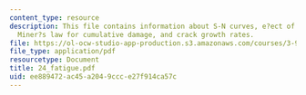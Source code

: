 ```yaml
---
content_type: resource
description: This file contains information about S-N curves, e?ect of mean load,
  Miner?s law for cumulative damage, and crack growth rates.
file: https://ol-ocw-studio-app-production.s3.amazonaws.com/courses/3-91-mechanical-behavior-of-plastics-spring-2007/ee889472ac45a2049ccce27f914ca57c_24_fatigue.pdf
file_type: application/pdf
resourcetype: Document
title: 24_fatigue.pdf
uid: ee889472-ac45-a204-9ccc-e27f914ca57c
---
```

